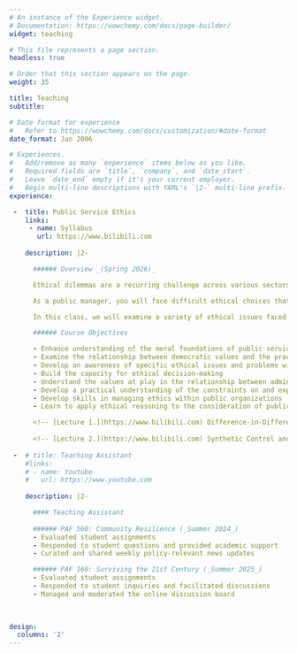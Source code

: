 ```yaml
---
# An instance of the Experience widget.
# Documentation: https://wowchemy.com/docs/page-builder/
widget: teaching

# This file represents a page section.
headless: true

# Order that this section appears on the page.
weight: 35

title: Teaching
subtitle:

# Date format for experience
#   Refer to https://wowchemy.com/docs/customization/#date-format
date_format: Jan 2006

# Experiences.
#   Add/remove as many `experience` items below as you like.
#   Required fields are `title`, `company`, and `date_start`.
#   Leave `date_end` empty if it's your current employer.
#   Begin multi-line descriptions with YAML's `|2-` multi-line prefix.
experience:

 -  title: Public Service Ethics
    links: 
     - name: Syllabus
       url: https://www.bilibili.com
        
    description: |2-

      ###### Overview _(Spring 2026)_

      Ethical dilemmas are a recurring challenge across various sectors, including business, education, technology, and public service. From questions about data privacy and artificial intelligence to public scandals involving misuse of power, ethics remain a central concern in public life. Public organizations, in particular, are under constant scrutiny as the actions of public officials carry significant moral and societal implications.

      As a public manager, you will face difficult ethical choices that may relate to your relationship with a democratically elected legislative body, your relationship to citizens and community groups, matters of conscience, matters of regulation, and the ethical ramifications of public policy recommendations in which you are involved. Understanding the moral implications of your actions and resolving the dilemmas they pose are among the most difficult problems you will face in the public sector.

      In this class, we will examine a variety of ethical issues faced by public managers. Some involve concerns that might arise in any organization—cases of lying, cheating, or stealing, or questions about what to do when you feel compelled to refuse an order from your boss. Others are more directly connected to the special values that underlie public service, involving the relationship between political leaders and career civil servants or between competing demands for efficiency and responsiveness. In all cases, the issues will be bound to the moral context of public service.

      ###### Course Objectives

      - Enhance understanding of the moral foundations of public service  
      - Examine the relationship between democratic values and the practice of public administration, including issues of accountability and responsiveness  
      - Develop an awareness of specific ethical issues and problems within the field of public administration  
      - Build the capacity for ethical decision-making  
      - Understand the values at play in the relationship between administrators and citizens  
      - Develop a practical understanding of the constraints on and expectations of public administrators  
      - Develop skills in managing ethics within public organizations  
      - Learn to apply ethical reasoning to the consideration of public policy issues

      <!-- [Lecture 1.](https://www.bilibili.com) Difference-in-Differences and Fixed Effects Models. -->
      
      <!-- [Lecture 2.](https://www.bilibili.com) Synthetic Control and Extensions. -->
        
 -  # title: Teaching Assistant
    #links: 
    # - name: Youtube
    #   url: https://www.youtube.com
        
    description: |2-

      #### Teaching Assistant
      
      ###### PAF 560: Community Resilience (_Summer 2024_)
      - Evaluated student assignments
      - Responded to student questions and provided academic support
      - Curated and shared weekly policy-relevant news updates

      ###### PAF 160: Surviving the 21st Century (_Summer 2025_)
      - Evaluated student assignments
      - Responded to student inquiries and facilitated discussions
      - Managed and moderated the online discussion board
        

         
design:
  columns: '2'
---
```

